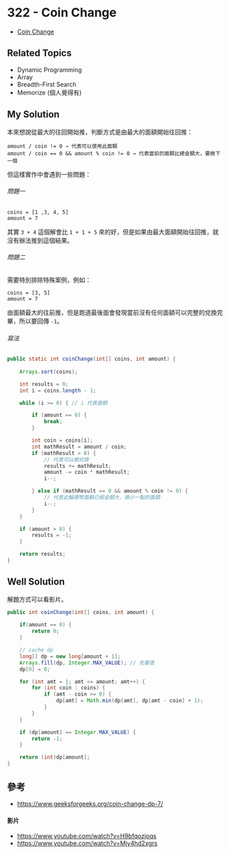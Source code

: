 # 322 - Coin Change

* [Coin Change](https://leetcode.com/problems/coin-change/)

## Related Topics
* Dynamic Programming
* Array
* Breadth-First Search
* Memorize (個人覺得有)

## My Solution
本來想說從最大的往回開始推，判斷方式是由最大的面額開始往回推：
```
amount / coin != 0 → 代表可以使用此面額
amount / coin == 0 && amount % coin != 0 → 代表當前的面額比總金額大，要換下一個
```

但這樣實作中會遇到一些問題：
###### 問題一
```
coins = [1 ,3, 4, 5]
amount = 7
```

其實 `3 + 4` 這個解會比 `1 + 1 + 5` 來的好，但是如果由最大面額開始往回推，就沒有辦法推到這個結果。

###### 問題二
需要特別排除特殊案例，例如：
```
coins = [3, 5]
amount = 7
```

由面額最大的往前推，但是跑道最後面會發現當前沒有任何面額可以完整的兌換完畢，所以要回傳 `-1`。

###### 寫法
```java
public static int coinChange(int[] coins, int amount) {
		
    Arrays.sort(coins);

    int results = 0;
    int i = coins.length - 1;

    while (i >= 0) { // i 代表面額

        if (amount == 0) {
            break;
        }

        int coin = coins[i];
        int mathResult = amount / coin;
        if (mathResult > 0) {
            // 代表可以被兌換
            results += mathResult;
            amount -= coin * mathResult;
            i--;

        } else if (mathResult == 0 && amount % coin != 0) {
            // 代表此輪硬幣面額已經金額大，換小一點的面額
            i--;
        }
    }

    if (amount > 0) {
        results = -1;
    }

    return results;
}
```

## Well Solution
解題方式可以看影片。

```java
public int coinChange(int[] coins, int amount) {
        
    if(amount == 0) {
        return 0;
    }

    // cache dp
    long[] dp = new long[amount + 1];
    Arrays.fill(dp, Integer.MAX_VALUE); // 先塞值
    dp[0] = 0;

    for (int amt = 1; amt <= amount; amt++) {
        for (int coin : coins) {
            if (amt - coin >= 0) {
                dp[amt] = Math.min(dp[amt], dp[amt - coin] + 1);
            }
        }
    }

    if (dp[amount] == Integer.MAX_VALUE) {
        return -1;
    }

    return (int)dp[amount];
}
```

## 參考
* https://www.geeksforgeeks.org/coin-change-dp-7/

#### 影片
* https://www.youtube.com/watch?v=H9bfqozjoqs
* https://www.youtube.com/watch?v=Mjy4hd2xgrs
